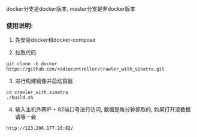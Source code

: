 docker分支是docker版本, master分支是非docker版本

### 使用说明:
1. 先安装docker和docker-compose

2. 拉取代码

  ```
  git clone -b docker https://github.com/radiocontroller/crawler_with_sinatra.git
  ```

3. 进行构建镜像并启动容器

  ```
  cd crawler_with_sinatra
  ./build.sh
  ```

4. 输入主机外网IP + 82端口号进行访问, 数据是每分钟抓取的, 如果打开没数据请等一会

  ```
  http://123.206.177.20:82/
  ```
